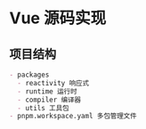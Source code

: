 # Vue 源码实现

## 项目结构

```md
- packages
  - reactivity 响应式
  - runtime 运行时
  - compiler 编译器
  - utils 工具包
- pnpm.workspace.yaml 多包管理文件
```

<!--

 -->
